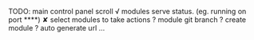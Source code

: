 TODO:
main control panel scroll √
modules serve status. (eg. running on port ****) ✘
select modules to take actions
? module git branch
? create module
? auto generate url
...